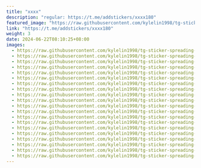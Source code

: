 ```yaml
---
title: "xxxx"
description: "regular: https://t.me/addstickers/xxxx180"
featured_image: "https://raw.githubusercontent.com/kylelin1998/tg-sticker-spreading-worldwide-images/main/img/7dfb451b-b449-49fc-a5f1-f519e7873d40.jpg"
link: "https://t.me/addstickers/xxxx180"
weight: 3
date: 2024-06-22T08:10:25+08:00
images:
  - https://raw.githubusercontent.com/kylelin1998/tg-sticker-spreading-worldwide-images/main/img/7dfb451b-b449-49fc-a5f1-f519e7873d40.jpg
  - https://raw.githubusercontent.com/kylelin1998/tg-sticker-spreading-worldwide-images/main/img/4537978f-98d8-42ab-8775-4553ee093bfe.jpg
  - https://raw.githubusercontent.com/kylelin1998/tg-sticker-spreading-worldwide-images/main/img/9bde24b0-0173-4145-bed3-27f7abd1b09d.jpg
  - https://raw.githubusercontent.com/kylelin1998/tg-sticker-spreading-worldwide-images/main/img/844834e8-65f5-4179-a1ba-6b6241fc3ada.jpg
  - https://raw.githubusercontent.com/kylelin1998/tg-sticker-spreading-worldwide-images/main/img/69318958-327e-430f-b08a-809068d4ee10.jpg
  - https://raw.githubusercontent.com/kylelin1998/tg-sticker-spreading-worldwide-images/main/img/2a50ea59-abce-4cae-a418-b2f97f337e8f.jpg
  - https://raw.githubusercontent.com/kylelin1998/tg-sticker-spreading-worldwide-images/main/img/80ff31ab-e79c-4227-9cb3-1f565bc7359c.jpg
  - https://raw.githubusercontent.com/kylelin1998/tg-sticker-spreading-worldwide-images/main/img/c283ef11-c33f-4bce-a558-108da262a53a.jpg
  - https://raw.githubusercontent.com/kylelin1998/tg-sticker-spreading-worldwide-images/main/img/31b27b77-018a-4635-80e0-7be5106032b8.jpg
  - https://raw.githubusercontent.com/kylelin1998/tg-sticker-spreading-worldwide-images/main/img/6d65d03a-54d5-4949-abbe-77f2e79b06d2.jpg
  - https://raw.githubusercontent.com/kylelin1998/tg-sticker-spreading-worldwide-images/main/img/2826b4c3-768d-4eed-898d-faad2c0382f6.jpg
  - https://raw.githubusercontent.com/kylelin1998/tg-sticker-spreading-worldwide-images/main/img/adb3ec3d-86b2-4b4c-9da0-1335c6d1104d.jpg
  - https://raw.githubusercontent.com/kylelin1998/tg-sticker-spreading-worldwide-images/main/img/81f38ce8-680b-4bdc-a0e1-02dec4c201bd.jpg
  - https://raw.githubusercontent.com/kylelin1998/tg-sticker-spreading-worldwide-images/main/img/b37ae2d0-3644-491e-80fc-c82dc6892184.jpg
  - https://raw.githubusercontent.com/kylelin1998/tg-sticker-spreading-worldwide-images/main/img/0d92edda-1ffa-4471-8c22-4ee56ee0e26f.jpg
  - https://raw.githubusercontent.com/kylelin1998/tg-sticker-spreading-worldwide-images/main/img/c00f3487-2709-45c0-afbd-bc7c35da3b93.jpg
  - https://raw.githubusercontent.com/kylelin1998/tg-sticker-spreading-worldwide-images/main/img/9569aa3d-568a-44e1-86bf-81446c42a5a3.jpg
  - https://raw.githubusercontent.com/kylelin1998/tg-sticker-spreading-worldwide-images/main/img/edebf66a-a5fc-4dba-979d-5045808e82e7.jpg
  - https://raw.githubusercontent.com/kylelin1998/tg-sticker-spreading-worldwide-images/main/img/28f5012b-abbb-4848-9e87-0c7629a71fb4.jpg
  - https://raw.githubusercontent.com/kylelin1998/tg-sticker-spreading-worldwide-images/main/img/654d5634-211a-42cf-abdf-acb3e78ab7d3.jpg
---
```

